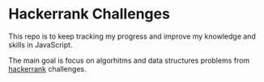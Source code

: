 # Hackerrank Challenges

This repo is to keep tracking my progress and improve my knowledge and skills in JavaScript.

The main goal is focus on algorhitms and data structures problems from [hackerrank](https://hackerrank.com) challenges.
